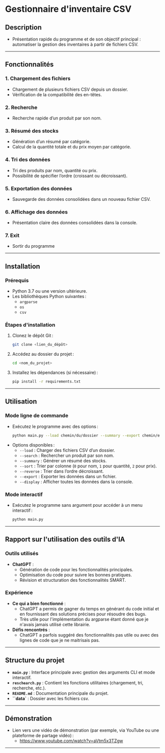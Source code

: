 # **Gestionnaire d'inventaire CSV**
## **Description**
- Présentation rapide du programme et de son objectif principal : automatiser la gestion des inventaires à partir de fichiers CSV.

---

## **Fonctionnalités**
### **1. Chargement des fichiers**
- Chargement de plusieurs fichiers CSV depuis un dossier.
- Vérification de la compatibilité des en-têtes.

### **2. Recherche**
- Recherche rapide d’un produit par son nom.

### **3. Résumé des stocks**
- Génération d’un résumé par catégorie.
- Calcul de la quantité totale et du prix moyen par catégorie.

### **4. Tri des données**
- Tri des produits par nom, quantité ou prix.
- Possibilité de spécifier l’ordre (croissant ou décroissant).

### **5. Exportation des données**
- Sauvegarde des données consolidées dans un nouveau fichier CSV.

### **6. Affichage des données**
- Présentation claire des données consolidées dans la console.

### **7. Exit**
- Sortir du programme

---

## **Installation**
### **Prérequis**
- Python 3.7 ou une version ultérieure.
- Les bibliothèques Python suivantes :
  - `argparse`
  - `os`
  - `csv`

### **Étapes d'installation**
1. Clonez le dépôt Git :  
   ```bash
   git clone <lien_du_dépôt>
   ```
2. Accédez au dossier du projet :  
   ```bash
   cd <nom_du_projet>
   ```
3. Installez les dépendances (si nécessaire) :  
   ```bash
   pip install -r requirements.txt
   ```

---

## **Utilisation**
### **Mode ligne de commande**
- Exécutez le programme avec des options :  
  ```bash
  python main.py --load chemin/du/dossier --summary --export chemin/export.csv
  ```
- Options disponibles :
  - `--load` : Charger des fichiers CSV d’un dossier.
  - `--search` : Rechercher un produit par son nom.
  - `--summary` : Générer un résumé des stocks.
  - `--sort` : Trier par colonne (`0` pour nom, `1` pour quantité, `2` pour prix).
  - `--reverse` : Trier dans l’ordre décroissant.
  - `--export` : Exporter les données dans un fichier.
  - `--display` : Afficher toutes les données dans la console.

### **Mode interactif**
- Exécutez le programme sans argument pour accéder à un menu interactif :
  ```bash
  python main.py
  ```

---

## **Rapport sur l'utilisation des outils d'IA**
### **Outils utilisés**
- **ChatGPT** :
  - Génération de code pour les fonctionnalités principales.
  - Optimisation du code pour suivre les bonnes pratiques.
  - Révision et structuration des fonctionnalités SMART.

### **Expérience**
- **Ce qui a bien fonctionné** :
  - ChatGPT a permis de gagner du temps en générant du code initial et en fournissant des solutions précises pour résoudre des bugs.
  - Très utile pour l'implémentation du argparse étant donné que je n'avais jamais utilisé cette librairie.
- **Défis rencontrés** :
  - ChatGPT a parfois suggéré des fonctionnalités pas utile ou avec des lignes de code que je ne maitrisais pas. 

---

## **Structure du projet**
- **`main.py`** : Interface principale avec gestion des arguments CLI et mode interactif.
- **`reschearch.py`** : Contient les fonctions utilitaires (chargement, tri, recherche, etc.).
- **`README.md`** : Documentation principale du projet.
- **``data`** : Dossier avec les fichiers csv.

---

## **Démonstration**
- Lien vers une vidéo de démonstration (par exemple, via YouTube ou une plateforme de partage vidéo) :
  - https://www.youtube.com/watch?v=aVtm5x3TZgw

---

